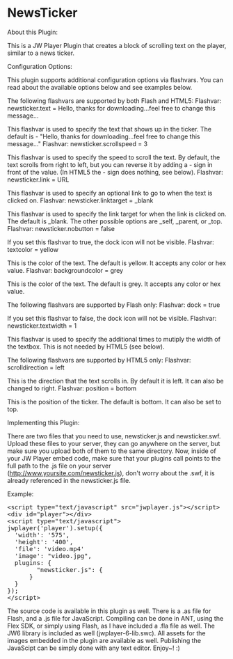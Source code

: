 NewsTicker
==========

About this Plugin:

This is a JW Player Plugin that creates a block of scrolling text on the player, similar to a news ticker.

Configuration Options:

This plugin supports additional configuration options via flashvars. You can read about the available options below and see examples below.

The following flashvars are supported by both Flash and HTML5:
Flashvar: newsticker.text = Hello, thanks for downloading...feel free to change this message...

This flashvar is used to specify the text that shows up in the ticker. The default is - "Hello, thanks for downloading...feel free to change this message..."
Flashvar: newsticker.scrollspeed = 3

This flashvar is used to specify the speed to scroll the text. By default, the text scrolls from right to left, but you can reverse it by adding a - sign in front of the value. (In HTML5 the - sign does nothing, see below).
Flashvar: newsticker.link = URL

This flashvar is used to specify an optional link to go to when the text is clicked on.
Flashvar: newsticker.linktarget = _blank

This flashvar is used to specify the link target for when the link is clicked on. The default is _blank. The other possible options are _self, _parent, or _top.
Flashvar: newsticker.nobutton = false

If you set this flashvar to true, the dock icon will not be visible.
Flashvar: textcolor = yellow

This is the color of the text. The default is yellow. It accepts any color or hex value.
Flashvar: backgroundcolor = grey

This is the color of the text. The default is grey. It accepts any color or hex value.

The following flashvars are supported by Flash only:
Flashvar: dock = true

If you set this flashvar to false, the dock icon will not be visible.
Flashvar: newsticker.textwidth = 1

This flashvar is used to specify the additional times to mutiply the width of the textbox. This is not needed by HTML5 (see below).

The following flashvars are supported by HTML5 only:
Flashvar: scrolldirection = left

This is the direction that the text scrolls in. By default it is left. It can also be changed to right.
Flashvar: position = bottom

This is the position of the ticker. The default is bottom. It can also be set to top.

Implementing this Plugin:

There are two files that you need to use, newsticker.js and newsticker.swf. Upload these files to your server, they can go anywhere on the server, but make sure you upload both of them to the same directory. Now, inside of your JW Player embed code, make sure that your plugins call points to the full path to the .js file on your server (http://www.yoursite.com/newsticker.js), don't worry about the .swf, it is already referenced in the newsticker.js file. 

Example:

<pre>
&lt;script type=&quot;text/javascript&quot; src=&quot;jwplayer.js&quot;&gt;&lt;/script&gt;
&lt;div id=&quot;player&quot;&gt;&lt;/div&gt;
&lt;script type=&quot;text/javascript&quot;&gt;
jwplayer('player').setup({
&nbsp;&nbsp;'width': '575',
&nbsp;&nbsp;'height': '400',
&nbsp;&nbsp;'file': 'video.mp4'
&nbsp;&nbsp;'image': &quot;video.jpg&quot;,
&nbsp;&nbsp;plugins: {
	&nbsp;&nbsp;&nbsp;&nbsp;&quot;newsticker.js&quot;: {
	&nbsp;&nbsp;}
&nbsp;&nbsp;}
});
&lt;/script&gt;
</pre>

The source code is available in this plugin as well. There is a .as file for Flash, and a .js file for JavaScript. Compiling can be done in ANT, using the Flex SDK, or simply using Flash, as I have included a .fla file as well. The JW6 library is included as well (jwplayer-6-lib.swc). All assets for the images embedded in the plugin are available as well. Publishing the JavaScipt can be simply done with any text editor. Enjoy~! :) 
